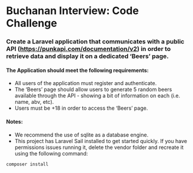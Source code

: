 # Buchanan Interview: Code Challenge

### Create a Laravel application that communicates with a public API (https://punkapi.com/documentation/v2) in order to retrieve data and display it on a dedicated ‘Beers’ page.

#### The Application should meet the following requirements:

- All users of the application must register and authenticate.
- The ‘Beers’ page should allow users to generate 5 random beers available through the API - showing a bit of information on each (i.e. name, abv, etc).
- Users must be +18 in order to access the ‘Beers’ page.

#### Notes:

 - We recommend the use of sqlite as a database engine.
 - This project has Laravel Sail installed to get started quickly. If you have permissions issues running it, delete the vendor folder and recreate it using the following command:

 ```
 composer install
 ```
